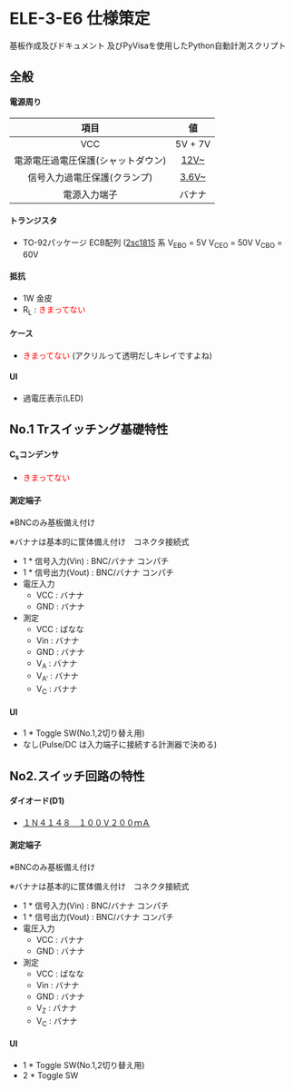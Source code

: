 # ELE-3-E6 仕様策定
基板作成及びドキュメント
及びPyVisaを使用したPython自動計測スクリプト
## 全般
#### 電源周り
|項目|値|
|:---:|:---:|
|VCC|5V + 7V|
|電源電圧過電圧保護(シャットダウン)|[12V~](https://akizukidenshi.com/catalog/g/gI-07497/)|
|信号入力過電圧保護(クランプ)|[3.6V~](https://akizukidenshi.com/catalog/g/gI-08709/)| 
|電源入力端子|バナナ|

#### トランジスタ

- TO-92パッケージ ECB配列 ([2sc1815](https://akizukidenshi.com/catalog/g/gI-11344/) 系 V<sub>EBO</sub> = 5V V<sub>CEO</sub> = 50V V<sub>CBO</sub> = 60V

#### 抵抗

- 1W 金皮
- R<sub>L</sub> : <span style="color: red; ">きまってない</span>

#### ケース

- <span style="color: red; ">きまってない</span> (アクリルって透明だしキレイですよね)

####  UI

- 過電圧表示(LED)

## No.1 Trスイッチング基礎特性

#### C<sub>s</sub>コンデンサ

- <span style="color: red; ">きまってない</span> 

#### 測定端子
※BNCのみ基板備え付け

※バナナは基本的に筐体備え付け　コネクタ接続式
- 1 * 信号入力(Vin) : BNC/バナナ コンパチ
- 1 * 信号出力(Vout) : BNC/バナナ コンパチ
- 電圧入力
  - VCC : バナナ
  - GND : バナナ
- 測定
  - VCC : ばなな
  - Vin : バナナ
  - GND : バナナ
  - V<sub>A</sub> : バナナ
  - V<sub>A'</sub> : バナナ
  - V<sub>C</sub> : バナナ

#### UI

- 1 * Toggle SW(No.1,2切り替え用)
- なし(Pulse/DC は入力端子に接続する計測器で決める)

## No2.スイッチ回路の特性

#### ダイオード(D1)

- [１Ｎ４１４８　１００Ｖ２００ｍＡ](https://akizukidenshi.com/catalog/g/gI-00941/)

#### 測定端子
※BNCのみ基板備え付け

※バナナは基本的に筐体備え付け　コネクタ接続式
- 1 * 信号入力(Vin) : BNC/バナナ コンパチ
- 1 * 信号出力(Vout) : BNC/バナナ コンパチ
- 電圧入力
  - VCC : バナナ
  - GND : バナナ
- 測定
  - VCC : ばなな
  - Vin : バナナ
  - GND : バナナ
  - V<sub>Z</sub> : バナナ
  - V<sub>C</sub> : バナナ

#### UI

- 1 * Toggle SW(No.1,2切り替え用)
- 2 * Toggle SW

